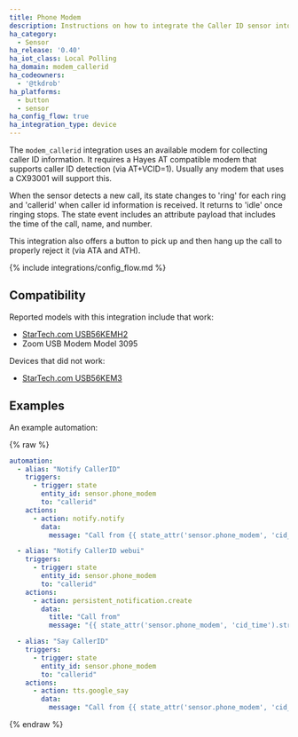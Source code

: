 ```yaml
---
title: Phone Modem
description: Instructions on how to integrate the Caller ID sensor into Home Assistant.
ha_category:
  - Sensor
ha_release: '0.40'
ha_iot_class: Local Polling
ha_domain: modem_callerid
ha_codeowners:
  - '@tkdrob'
ha_platforms:
  - button
  - sensor
ha_config_flow: true
ha_integration_type: device
---
```


The `modem_callerid` integration uses an available modem for collecting caller ID information. It requires a Hayes AT compatible modem that supports caller ID detection (via AT+VCID=1). Usually any modem that uses a CX93001 will support this.

When the sensor detects a new call, its state changes to 'ring' for each ring and 'callerid' when caller id information is received. It returns to 'idle' once ringing stops. The state event includes an attribute payload that includes the time of the call, name, and number.

This integration also offers a button to pick up and then hang up the call to properly reject it (via ATA and ATH).

{% include integrations/config_flow.md %}

## Compatibility

Reported models with this integration include that work:
- [StarTech.com USB56KEMH2](https://www.startech.com/en-us/networking-io/usb56kemh2)
- Zoom USB Modem Model 3095

Devices that did not work:
- [StarTech.com USB56KEM3](https://www.startech.com/en-us/networking-io/usb56kem3)

## Examples

An example automation:

{% raw %}

```yaml
automation:
  - alias: "Notify CallerID"
    triggers:
      - trigger: state
        entity_id: sensor.phone_modem
        to: "callerid"
    actions:
      - action: notify.notify
        data:
          message: "Call from {{ state_attr('sensor.phone_modem', 'cid_name') }} at {{ state_attr('sensor.phone_modem', 'cid_number') }} "

  - alias: "Notify CallerID webui"
    triggers:
      - trigger: state
        entity_id: sensor.phone_modem
        to: "callerid"
    actions:
      - action: persistent_notification.create
        data:
          title: "Call from"
          message: "{{ state_attr('sensor.phone_modem', 'cid_time').strftime("%I:%M %p") }} {{ state_attr('sensor.phone_modem', 'cid_name') }}  {{ state_attr('sensor.phone_modem', 'cid_number') }} "

  - alias: "Say CallerID"
    triggers:
      - trigger: state
        entity_id: sensor.phone_modem
        to: "callerid"
    actions:
      - action: tts.google_say
        data:
          message: "Call from {{ state_attr('sensor.phone_modem', 'cid_name') }}"
```

{% endraw %}
